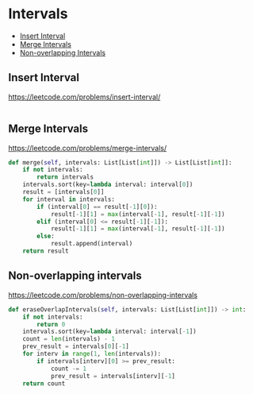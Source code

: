 # Intervals

+ [Insert Interval](#insert-interval)
+ [Merge Intervals](#merge-intervals)
+ [Non-overlapping Intervals](#non-overlapping-intervals)

## Insert Interval

https://leetcode.com/problems/insert-interval/

```python

```

## Merge Intervals

https://leetcode.com/problems/merge-intervals/

```python
def merge(self, intervals: List[List[int]]) -> List[List[int]]:
    if not intervals:
        return intervals
    intervals.sort(key=lambda interval: interval[0])
    result = [intervals[0]]
    for interval in intervals:
        if (interval[0] == result[-1][0]):
            result[-1][1] = max(interval[-1], result[-1][-1])
        elif (interval[0] <= result[-1][-1]):
            result[-1][1] = max(interval[-1], result[-1][-1])
        else:
            result.append(interval)
    return result

```

## Non-overlapping intervals

https://leetcode.com/problems/non-overlapping-intervals

```python
def eraseOverlapIntervals(self, intervals: List[List[int]]) -> int:
    if not intervals:
        return 0
    intervals.sort(key=lambda interval: interval[-1])
    count = len(intervals) - 1
    prev_result = intervals[0][-1]
    for interv in range(1, len(intervals)):
        if intervals[interv][0] >= prev_result:
            count -= 1
            prev_result = intervals[interv][-1]
    return count

```
